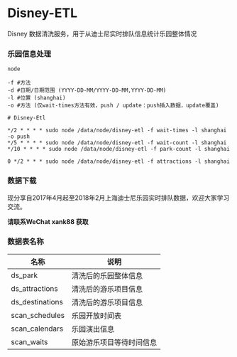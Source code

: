 # Disney-ETL

Disney 数据清洗服务，用于从迪士尼实时排队信息统计乐园整体情况

### 乐园信息处理

```shell
node

-f #方法
-d #日期/日期范围 (YYYY-DD-MM/YYYY-DD-MM,YYYY-DD-MM)
-l #位置 (shanghai)
-o #方法 (仅wait-times方法有效，push / update：push插入数据，update覆盖)
```

```cron
# Disney-Etl

*/2 * * * * sudo node /data/node/disney-etl -f wait-times -l shanghai -o push
*/5 * * * * sudo node /data/node/disney-etl -f wait-count -l shanghai
*/10 * * * * sudo node /data/node/disney-etl -f park-count -l shanghai

0 */2 * * * sudo node /data/node/disney-etl -f attractions -l shanghai
```

### 数据下载
现分享自2017年4月起至2018年2月上海迪士尼乐园实时排队数据，欢迎大家学习交流。

**请联系WeChat xank88 获取**

### 数据表名称

|名称|说明|
|----|-----------|
|ds_park|清洗后的乐园整体信息|
|ds_attractions|清洗后的游乐项目信息|
|ds_destinations|清洗后的游乐项目信息|
|scan_schedules|乐园开放时间表|
|scan_calendars|乐园演出信息|
|scan_waits|原始游乐项目等待时间信息|
